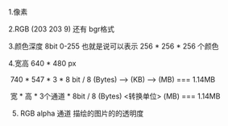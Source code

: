 1.像素

2.RGB    (203  203  9)               还有  bgr格式

3.颜色深度  8bit   0-255  也就是说可以表示   256 * 256 * 256 个颜色

4.宽高    640 * 480 px       

​		740 * 547 * 3 * 8 bit / 8 (Bytes) —> (KB) —> (MB)  ===  1.14MB

​		宽 * 高 * 3个通道 * 8bit / 8 (Bytes)  <转换单位>   (MB)  ===  1.14MB 

5.  RGB  alpha 通道  描绘的图片的的透明度

